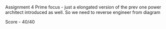 Assignment 4 
Prime focus - just a elongated version of the prev one 
power architect introduced as well.
So we need to reverse engineer from diagram 

Score - 40/40
